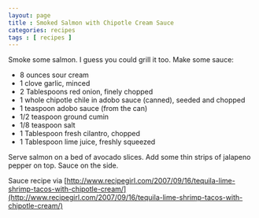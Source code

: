 ```yaml
---
layout: page
title : Smoked Salmon with Chipotle Cream Sauce
categories: recipes
tags : [ recipes ]
---
```

Smoke some salmon. I guess you could grill it too. Make some sauce:

* 8 ounces sour cream
* 1 clove garlic, minced
* 2 Tablespoons red onion, finely chopped
* 1 whole chipotle chile in adobo sauce (canned), seeded and chopped
* 1 teaspoon adobo sauce (from the can)
* 1/2 teaspoon ground cumin
* 1/8 teaspoon salt
* 1 Tablespoon fresh cilantro, chopped
* 1 Tablespoon lime juice, freshly squeezed

Serve salmon on a bed of avocado slices. Add some thin strips of jalapeno pepper on top. Sauce on the side.

Sauce recipe via [http://www.recipegirl.com/2007/09/16/tequila-lime-shrimp-tacos-with-chipotle-cream/](http://www.recipegirl.com/2007/09/16/tequila-lime-shrimp-tacos-with-chipotle-cream/)
